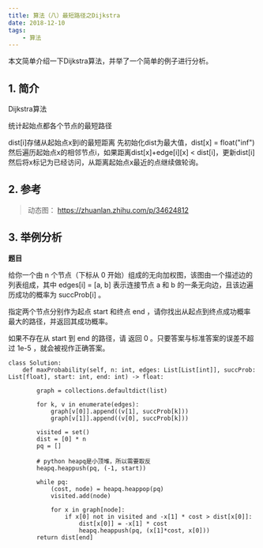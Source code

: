 ```yaml
---
title: 算法（八）最短路径之Dijkstra
date: 2018-12-10
tags:
    - 算法
---
```

本文简单介绍一下Dijkstra算法，并举了一个简单的例子进行分析。

<!-- more -->

## 1. 简介
Dijkstra算法

统计起始点都各个节点的最短路径

dist[i]存储从起始点x到i的最短距离
先初始化dist为最大值，dist[x] = float("inf")
然后遍历起始点x的相邻节点i，如果距离dist[x]+edge[i][x] < dist[i]，更新dist[i]
然后将x标记为已经访问，从距离起始点x最近的点继续做轮询。

## 2. 参考

> 动态图： https://zhuanlan.zhihu.com/p/34624812


## 3. 举例分析
**题目**

给你一个由 n 个节点（下标从 0 开始）组成的无向加权图，该图由一个描述边的列表组成，其中 edges[i] = [a, b] 表示连接节点 a 和 b 的一条无向边，且该边遍历成功的概率为 succProb[i] 。

指定两个节点分别作为起点 start 和终点 end ，请你找出从起点到终点成功概率最大的路径，并返回其成功概率。

如果不存在从 start 到 end 的路径，请 返回 0 。只要答案与标准答案的误差不超过 1e-5 ，就会被视作正确答案。

```
class Solution:
    def maxProbability(self, n: int, edges: List[List[int]], succProb: List[float], start: int, end: int) -> float:

        graph = collections.defaultdict(list)

        for k, v in enumerate(edges):
            graph[v[0]].append((v[1], succProb[k]))
            graph[v[1]].append((v[0], succProb[k]))
        
        visited = set()
        dist = [0] * n
        pq = []
        
        # python heapq是小顶堆，所以需要取反
        heapq.heappush(pq, (-1, start))
        
        while pq:
            (cost, node) = heapq.heappop(pq)
            visited.add(node)

            for x in graph[node]:
                if x[0] not in visited and -x[1] * cost > dist[x[0]]:
                    dist[x[0]] = -x[1] * cost
                    heapq.heappush(pq, (x[1]*cost, x[0]))
        return dist[end]
```
